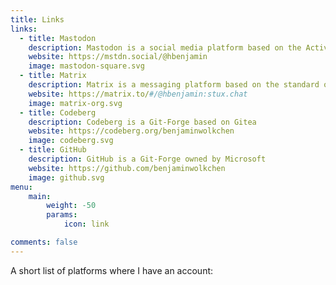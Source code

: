 ```yaml
---
title: Links
links:
  - title: Mastodon
    description: Mastodon is a social media platform based on the ActivityPub Standard. It is part of the "Fediverse".
    website: https://mstdn.social/@hbenjamin
    image: mastodon-square.svg
  - title: Matrix
    description: Matrix is a messaging platform based on the standard of the same name
    website: https://matrix.to/#/@hbenjamin:stux.chat
    image: matrix-org.svg
  - title: Codeberg
    description: Codeberg is a Git-Forge based on Gitea
    website: https://codeberg.org/benjaminwolkchen
    image: codeberg.svg
  - title: GitHub
    description: GitHub is a Git-Forge owned by Microsoft
    website: https://github.com/benjaminwolkchen
    image: github.svg
menu:
    main: 
        weight: -50
        params:
            icon: link

comments: false
---
```

A short list of platforms where I have an account: